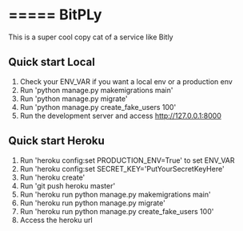 =====
BitPLy
=====

This is a super cool copy cat of a service like Bitly

Quick start Local
-----------

1. Check your ENV_VAR if you want a local env or a production env
3. Run 'python manage.py makemigrations main'
4. Run 'python manage.py migrate'
5. Run 'python manage.py create_fake_users 100'
6. Run the development server and access http://127.0.0.1:8000

Quick start Heroku
-----------
1. Run 'heroku config:set PRODUCTION_ENV=True' to set ENV_VAR
2. Run 'heroku config:set SECRET_KEY='PutYourSecretKeyHere'
3. Run 'heroku create'
4. Run 'git push heroku master'
6. Run 'heroku run python manage.py makemigrations main'
7. Run 'heroku run python manage.py migrate'
8. Run 'heroku run python manage.py create_fake_users 100'
9. Access the heroku url
